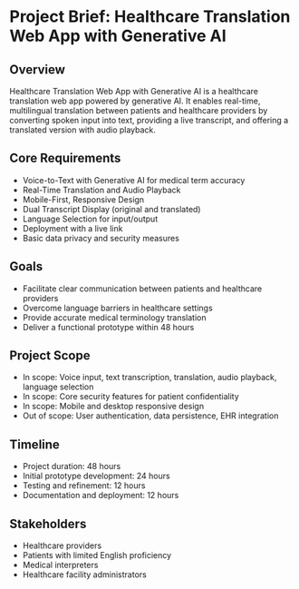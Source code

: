 # Project Brief: Healthcare Translation Web App with Generative AI

## Overview
Healthcare Translation Web App with Generative AI is a healthcare translation web app powered by generative AI. It enables real-time, multilingual translation between patients and healthcare providers by converting spoken input into text, providing a live transcript, and offering a translated version with audio playback.

## Core Requirements
- Voice-to-Text with Generative AI for medical term accuracy
- Real-Time Translation and Audio Playback
- Mobile-First, Responsive Design
- Dual Transcript Display (original and translated)
- Language Selection for input/output
- Deployment with a live link
- Basic data privacy and security measures

## Goals
- Facilitate clear communication between patients and healthcare providers
- Overcome language barriers in healthcare settings
- Provide accurate medical terminology translation
- Deliver a functional prototype within 48 hours

## Project Scope
- In scope: Voice input, text transcription, translation, audio playback, language selection
- In scope: Core security features for patient confidentiality
- In scope: Mobile and desktop responsive design
- Out of scope: User authentication, data persistence, EHR integration

## Timeline
- Project duration: 48 hours
- Initial prototype development: 24 hours
- Testing and refinement: 12 hours
- Documentation and deployment: 12 hours

## Stakeholders
- Healthcare providers
- Patients with limited English proficiency
- Medical interpreters
- Healthcare facility administrators 